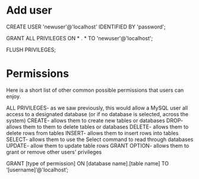 # Add user

CREATE USER 'newuser'@'localhost' IDENTIFIED BY 'password';

GRANT ALL PRIVILEGES ON * . * TO 'newuser'@'localhost';

FLUSH PRIVILEGES;

# Permissions

Here is a short list of other common possible permissions that users can enjoy.

ALL PRIVILEGES- as we saw previously, this would allow a MySQL user all access to a designated database (or if no database is selected, across the system)
CREATE- allows them to create new tables or databases
DROP- allows them to them to delete tables or databases
DELETE- allows them to delete rows from tables
INSERT- allows them to insert rows into tables
SELECT- allows them to use the Select command to read through databases
UPDATE- allow them to update table rows
GRANT OPTION- allows them to grant or remove other users' privileges


GRANT [type of permission] ON [database name].[table name] TO ‘[username]’@'localhost’;
